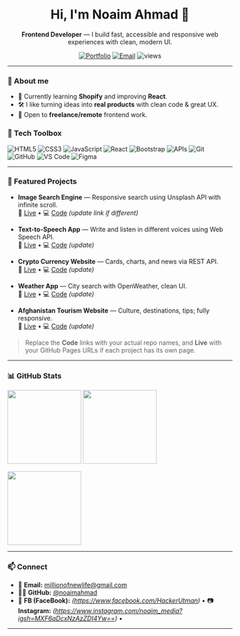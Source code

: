 <h1 align="center">Hi, I'm Noaim Ahmad 👋</h1>
<p align="center">
  <b>Frontend Developer</b> — I build fast, accessible and responsive web experiences with clean, modern UI.
</p>

<p align="center">
  <a href="https://noaimahmad.github.io/portfolio/"><img alt="Portfolio" src="https://img.shields.io/badge/Portfolio-Visit-7c3aed?logo=googlechrome&logoColor=white"></a>
  <a href="mailto:noaimahmad6@gmail.com"><img alt="Email" src="https://img.shields.io/badge/Email-noaimahmad6%40gmail.com-2563eb?logo=gmail&logoColor=white"></a>
  <img alt="views" src="https://komarev.com/ghpvc/?username=noaimahmad&label=Profile%20Views&color=0e75b6&style=flat">
</p>

---

### 🚀 About me
- 🌱 Currently learning **Shopify** and improving **React**.
- 🛠️ I like turning ideas into **real products** with clean code & great UX.
- 🤝 Open to **freelance/remote** frontend work.

### 🧰 Tech Toolbox
![HTML5](https://img.shields.io/badge/HTML5-E34F26?logo=html5&logoColor=fff)
![CSS3](https://img.shields.io/badge/CSS3-1572B6?logo=css3&logoColor=fff)
![JavaScript](https://img.shields.io/badge/JavaScript-F7DF1E?logo=javascript&logoColor=000)
![React](https://img.shields.io/badge/React-61DAFB?logo=react&logoColor=000)
![Bootstrap](https://img.shields.io/badge/Bootstrap-7952B3?logo=bootstrap&logoColor=fff)
![APIs](https://img.shields.io/badge/Web%20APIs-0ea5e9?logo=cloud&logoColor=fff)
![Git](https://img.shields.io/badge/Git-F05032?logo=git&logoColor=fff)
![GitHub](https://img.shields.io/badge/GitHub-181717?logo=github&logoColor=fff)
![VS Code](https://img.shields.io/badge/VS%20Code-007ACC?logo=visualstudiocode&logoColor=fff)
![Figma](https://img.shields.io/badge/Figma-1abcfe?logo=figma&logoColor=fff)

---

### 🧩 Featured Projects
- **Image Search Engine** — Responsive search using Unsplash API with infinite scroll.  
  🔗 [Live](https://noaimahmad.github.io/portfolio/) • 💻 [Code](https://github.com/noaimahmad/IMAGE-SEARCH-ENGINE) *(update link if different)*

- **Text-to-Speech App** — Write and listen in different voices using Web Speech API.  
  🔗 [Live](https://noaimahmad.github.io/portfolio/) • 💻 [Code](https://github.com/noaimahmad/TEXT-TO-SPEECH) *(update)*

- **Crypto Currency Website** — Cards, charts, and news via REST API.  
  🔗 [Live](https://noaimahmad.github.io/portfolio/) • 💻 [Code](https://github.com/noaimahmad/CRYPTO-WEBSITE) *(update)*

- **Weather App** — City search with OpenWeather, clean UI.  
  🔗 [Live](https://noaimahmad.github.io/portfolio/) • 💻 [Code](https://github.com/noaimahmad/WEATHER-APP) *(update)*

- **Afghanistan Tourism Website** — Culture, destinations, tips; fully responsive.  
  🔗 [Live](https://noaimahmad.github.io/portfolio/) • 💻 [Code](https://github.com/noaimahmad/AFGHANISTAN-TOURISM) *(update)*

> Replace the **Code** links with your actual repo names, and **Live** with your GitHub Pages URLs if each project has its own page.

---

### 📊 GitHub Stats
<p align="left">
  <img height="165" src="https://github-readme-stats.vercel.app/api?username=noaimahmad&show_icons=true&theme=transparent&hide_border=true" />
  <img height="165" src="https://github-readme-stats.vercel.app/api/top-langs/?username=noaimahmad&layout=compact&theme=transparent&hide_border=true" />
</p>
<p>
  <img height="165" src="https://streak-stats.demolab.com?user=noaimahmad&theme=transparent&hide_border=true" />
</p>

---

### 📫 Connect
- 📧 **Email:** <millionofnewlife@gmail.com>  
- 🧑‍💻 **GitHub:** [@noaimahmad](https://github.com/noaimahmad)  
- 🧵 **FB (FaceBook):** *(https://www.facebook.com/HackerUtman)* • 📷 **Instagram:** *(https://www.instagram.com/noaim_media?igsh=MXF6aDcxNzAzZDI4Yw==)* • 

---
